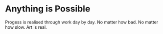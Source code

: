 # Anything is Possible
Progess is realised through work day by day.  No matter how bad.
No matter how slow.
Art is real.
